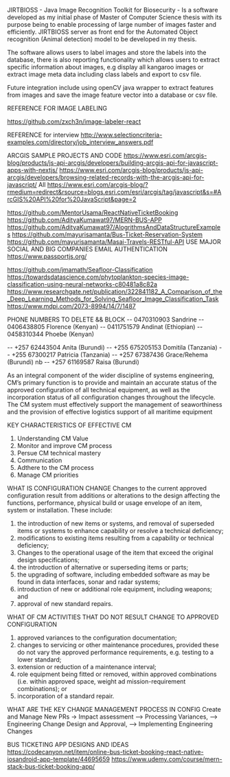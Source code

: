JIRTBIOSS - Java Image Recognition Toolkit for Biosecurity - Is a software developed as my initial phase of Master of Computer Science thesis with its purpose being to enable processing of large number of images faster and efficiently. JIRTBIOSS server as front end for the Automated Object recognition (Animal detection) model to be developed in my thesis.

The software allows users to label images and store the labels into the database, there is also reporting functionality which allows users to extract specific information about images, e.g display all kangaroo images or extract image meta data including class labels and export to csv file.

Future integration include using openCV java wrapper to extract features from images and save the image feature vector into a database or csv file.


REFERENCE FOR IMAGE LABELING 

https://github.com/zxch3n/image-labeler-react


REFERENCE for interview
http://www.selectioncriteria-examples.com/directory/job_interview_answers.pdf


ARCGIS SAMPLE PROJECTS AND CODE
https://www.esri.com/arcgis-blog/products/js-api-arcgis/developers/building-arcgis-api-for-javascript-apps-with-nextjs/
https://www.esri.com/arcgis-blog/products/js-api-arcgis/developers/browsing-related-records-with-the-arcgis-api-for-javascript/
All
https://www.esri.com/arcgis-blog/?rmedium=redirect&rsource=blogs.esri.com/esri/arcgis/tag/javascript&s=#ArcGIS%20API%20for%20JavaScript&page=2


https://github.com/MentorUsama/ReactNativeTicketBooking
https://github.com/AdityaKumawat97/MERN-BUS-APP
https://github.com/AdityaKumawat97/AlogrithmsAndDataStructureExamples
https://github.com/mayurisamanta/Bus-Ticket-Reservation-System
https://github.com/mayurisamanta/Masai-Travels-RESTful-API
USE MAJOR SOCIAL AND BIG COMPANIES EMAIL AUTHENTICATION
https://www.passportjs.org/


https://github.com/jmamath/Seafloor-Classification
https://towardsdatascience.com/phytoplankton-species-image-classification-using-neural-networks-c80481a8c82a
https://www.researchgate.net/publication/322841182_A_Comparison_of_the_Deep_Learning_Methods_for_Solving_Seafloor_Image_Classification_Task
https://www.mdpi.com/2073-8994/14/7/1487

PHONE NUMBERS TO DELETE && BLOCK
-- 0470310903 Sandrine
-- 0406438805 Florence (Kenyan)
-- 0411751579 Andinat (Ethiopian)
-- 0458310344 Phoebe (Kenyan)



-- +257 62443504 Anita (Burundi)
-- +255 675205153 Domitila  (Tanzania)
-- +255 67300217 Patricia  (Tanzania)
-- +257 67387436 Grace/Rehema (Burundi)  nb
-- +257 61169587  Raisa (Burundi)



As an integral component of the wider discipline of systems engineering, CM’s primary function is to provide and maintain an accurate status of the approved configuration of all technical equipment, as well as the incorporation status of all configuration changes throughout the lifecycle. The CM system must effectively support the management of seaworthiness and the provision of effective logistics support of all maritime equipment

KEY CHARACTERISTICS OF EFFECTIVE CM
1) Understanding CM Value
2) Monitor and improve CM process
3) Persue CM technical mastery
4) Communication
5) Adthere to the CM process
6) Manage CM priorities

WHAT IS CONFIGURATION CHANGE
Changes to the current approved configuration result from additions or alterations to the design affecting the functions, performance, physical build or usage envelope of an item, system or installation. These include:
1) the introduction of new items or systems, and removal of superseded items or systems to enhance capability or resolve a technical deficiency;
2) modifications to existing items resulting from a capability or technical deficiency;
3) Changes to the operational usage of the item that exceed the original design specifications;
4) the introduction of alternative or superseding items or parts;
5) the upgrading of software, including embedded software as may be found in data interfaces, sonar and radar systems;
6) introduction of new or additional role equipment, including weapons; and
7) approval of new standard repairs.

WHAT OF CM ACTIVITIES THAT DO NOT RESULT CHANGE TO APPROVED CONFIGURATION
1) approved variances to the configuration documentation;
2) changes to servicing or other maintenance procedures, provided these do not vary the approved performance requirements, e.g. testing to a lower standard;
3) extension or reduction of a maintenance interval;
4) role equipment being fitted or removed, within approved combinations (i.e. within approved space, weight ad mission-requirement combinations); or
5) incorporation of a standard repair.

WHAT ARE THE KEY CHANGE MANAGEMENT PROCESS IN CONFIG 
Create and Manage New PRs -> Impact assessment -->  Processing Variances,  --> Engineering Change Design and Approval, --> Implementing Engineering Changes



BUS TICKETING APP DESIGNS AND IDEAS
https://codecanyon.net/item/online-bus-ticket-booking-react-native-iosandroid-app-template/44695659
https://www.udemy.com/course/mern-stack-bus-ticket-booking-app/





